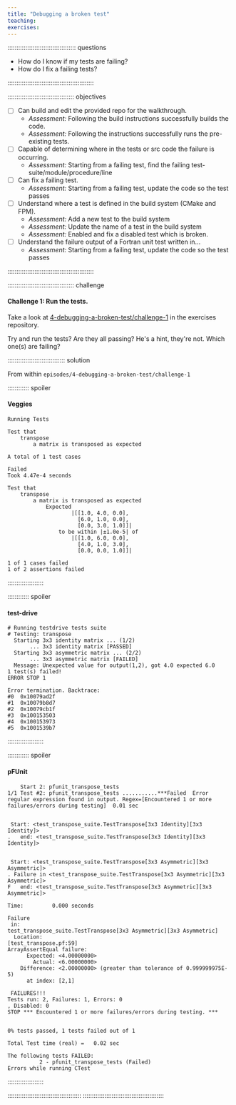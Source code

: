 ```yaml
---
title: "Debugging a broken test"
teaching:
exercises:
---
```


:::::::::::::::::::::::::::::::::::::: questions 

- How do I know if my tests are failing?
- How do I fix a failing tests?

::::::::::::::::::::::::::::::::::::::::::::::::

::::::::::::::::::::::::::::::::::::: objectives

- [ ] Can build and edit the provided repo for the walkthrough.
    - *Assessment:* Following the build instructions successfully builds the code.
    - *Assessment:* Following the instructions successfully runs the pre-existing tests.
- [ ] Capable of determining where in the tests or src code the failure is occurring.
    - *Assessment:* Starting from a failing test, find the failing test-suite/module/procedure/line
- [ ] Can fix a failing test.
    - *Assessment:* Starting from a failing test, update the code so the test passes
- [ ] Understand where a test is defined in the build system (CMake and FPM).
    - *Assessment:* Add a new test to the build system
    - *Assessment:* Update the name of a test in the build system
    - *Assessment:* Enabled and fix a disabled test which is broken.
- [ ] Understand the failure output of a Fortran unit test written in...
    - *Assessment:* Starting from a failing test, update the code so the test passes

::::::::::::::::::::::::::::::::::::::::::::::::

::::::::::::::::::::::::::::::::::::: challenge

#### Challenge 1: Run the tests.

Take a look at [4-debugging-a-broken-test/challenge-1](https://github.com/UCL-ARC/fortran-unit-testing-exercises/episodes/4-debugging-a-broken-test/challenge-1) in the exercises repository.

Try and run the tests? Are they all passing? He's a hint, they're not. Which one(s) are failing? 

:::::::::::::::::::::::::::::::: solution

From within `episodes/4-debugging-a-broken-test/challenge-1`


:::::::::::: spoiler

#### Veggies

```
Running Tests

Test that
    transpose
        a matrix is transposed as expected

A total of 1 test cases

Failed
Took 4.47e-4 seconds

Test that
    transpose
        a matrix is transposed as expected
            Expected
                    |[[1.0, 4.0, 0.0],
                      [6.0, 1.0, 0.0],
                      [0.0, 3.0, 1.0]]|
                to be within |±1.0e-5| of
                    |[[1.0, 6.0, 0.0],
                      [4.0, 1.0, 3.0],
                      [0.0, 0.0, 1.0]]|

1 of 1 cases failed
1 of 2 assertions failed
```

::::::::::::::::::::

:::::::::::: spoiler

#### test-drive

```
# Running testdrive tests suite
# Testing: transpose
  Starting 3x3 identity matrix ... (1/2)
       ... 3x3 identity matrix [PASSED]
  Starting 3x3 asymmetric matrix ... (2/2)
       ... 3x3 asymmetric matrix [FAILED]
  Message: Unexpected value for output(1,2), got 4.0 expected 6.0                          
1 test(s) failed!
ERROR STOP 1

Error termination. Backtrace:
#0  0x10079ad2f
#1  0x10079b8d7
#2  0x10079cb1f
#3  0x100153503
#4  0x100153973
#5  0x1001539b7
```

::::::::::::::::::::

:::::::::::: spoiler

#### pFUnit

```
    Start 2: pfunit_transpose_tests
1/1 Test #2: pfunit_transpose_tests ...........***Failed  Error regular expression found in output. Regex=[Encountered 1 or more failures/errors during testing]  0.01 sec
 

 Start: <test_transpose_suite.TestTranspose[3x3 Identity][3x3 Identity]>
.   end: <test_transpose_suite.TestTranspose[3x3 Identity][3x3 Identity]>
 

 Start: <test_transpose_suite.TestTranspose[3x3 Asymmetric][3x3 Asymmetric]>
. Failure in <test_transpose_suite.TestTranspose[3x3 Asymmetric][3x3 Asymmetric]>
F   end: <test_transpose_suite.TestTranspose[3x3 Asymmetric][3x3 Asymmetric]>

Time:         0.000 seconds
  
Failure
 in: 
test_transpose_suite.TestTranspose[3x3 Asymmetric][3x3 Asymmetric]
  Location: 
[test_transpose.pf:59]
ArrayAssertEqual failure:
      Expected: <4.00000000>
        Actual: <6.00000000>
    Difference: <2.00000000> (greater than tolerance of 0.999999975E-5)
      at index: [2,1]
  
 FAILURES!!!
Tests run: 2, Failures: 1, Errors: 0
, Disabled: 0
STOP *** Encountered 1 or more failures/errors during testing. ***


0% tests passed, 1 tests failed out of 1

Total Test time (real) =   0.02 sec

The following tests FAILED:
          2 - pfunit_transpose_tests (Failed)
Errors while running CTest
```

::::::::::::::::::::

:::::::::::::::::::::::::::::::::::::::::
:::::::::::::::::::::::::::::::::::::::::::::